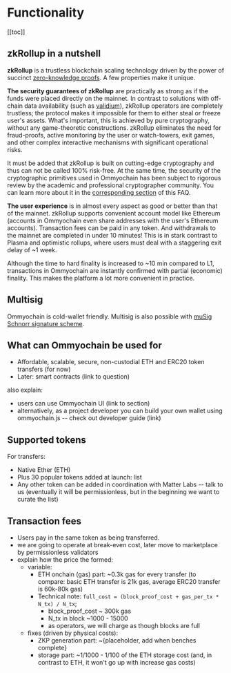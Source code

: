 # Functionality

[[toc]]

## zkRollup in a nutshell

**zkRollup** is a trustless blockchain scaling technology driven by the power of succinct
[zero-knowledge proofs](https://github.com/ommyochain/awesome-zero-knowledge-proofs). A few properties make it unique.

**The security guarantees of zkRollup** are practically as strong as if the funds were placed directly on the mainnet.
In contrast to solutions with off-chain data availability (such as
[validium](https://twitter.com/the_matter_labs/status/1267460624210186241)), zkRollup operators are completely
trustless; the protocol makes it impossible for them to either steal or freeze user's assets. What's important, this is
achieved by pure cryptography, without any game-theoretic constructions. zkRollup eliminates the need for fraud-proofs,
active monitoring by the user or watch-towers, exit games, and other complex interactive mechanisms with significant
operational risks.

It must be added that zkRollup is built on cutting-edge cryptography and thus can not be called 100% risk-free. At the
same time, the security of the cryptographic primitives used in Ommyochain has been subject to rigorous review by the
academic and professional cryptographer community. You can learn more about it in the
[corresponding section](/userdocs/security) of this FAQ.

**The user experience** is in almost every aspect as good or better than that of the mainnet. zkRollup supports
convenient account model like Ethereum (accounts in Ommyochain even share addresses with the user's Ethereum accounts).
Transaction fees can be paid in any token. And withdrawals to the mainnet are completed in under 10 minutes! This is in
stark contrast to Plasma and optimistic rollups, where users must deal with a staggering exit delay of ~1 week.

Although the time to hard finality is increased to ~10 min compared to L1, transactions in Ommyochain are instantly
confirmed with partial (economic) finality. This makes the platform a lot more convenient in practice.

## Multisig

Ommyochain is cold-wallet friendly. Multisig is also possible with
[muSig Schnorr signature scheme](https://tlu.tarilabs.com/cryptography/musig-schnorr-sig-scheme/The_MuSig_Schnorr_Signature_Scheme.html).

## What can Ommyochain be used for

- Affordable, scalable, secure, non-custodial ETH and ERC20 token transfers (for now)
- Later: smart contracts (link to question)

also explain:

- users can use Ommyochain UI (link to section)
- alternatively, as a project developer you can build your own wallet using ommyochain.js -- check out developer guide
  (link)

## Supported tokens

For transfers:

- Native Ether (ETH)
- Plus 30 popular tokens added at launch: list
- Any other token can be added in coordination with Matter Labs -- talk to us (eventually it will be permissionless, but
  in the beginning we want to curate the list)

## Transaction fees

- Users pay in the same token as being transferred.
- we are going to operate at break-even cost, later move to marketplace by permissionless validators
- explain how the price the formed:
  - variable:
    - ETH onchain (gas) part: ~0.3k gas for every transfer (to compare: basic ETH transfer is 21k gas, average ERC20
      transfer is 60k-80k gas)
    - Technical note: `full_cost = (block_proof_cost + gas_per_tx * N_tx) / N_tx`;
      - block_proof_cost ~ 300k gas
      - N_tx in block ~1000 - 15000
      - as operators, we will charge as though blocks are full
  - fixes (driven by physical costs):
    - ZKP generation part: ~{placeholder, add when benches complete}
    - storage part: ~1/1000 - 1/100 of the ETH storage cost (and, in contrast to ETH, it won't go up with increase gas
      costs)
